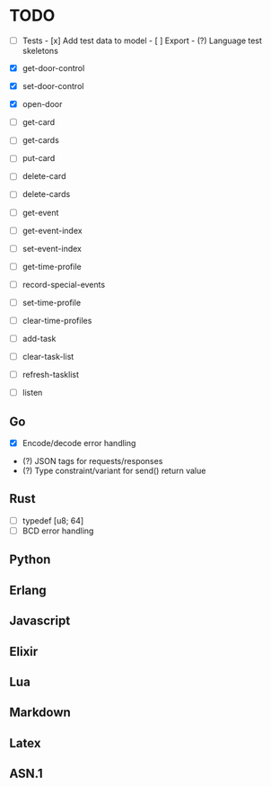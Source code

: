 # TODO

- [ ] Tests
      - [x] Add test data to model
      - [ ] Export
      - (?) Language test skeletons

- [x] get-door-control
- [x] set-door-control
- [x] open-door
- [ ] get-card
- [ ] get-cards
- [ ] put-card
- [ ] delete-card
- [ ] delete-cards
- [ ] get-event
- [ ] get-event-index
- [ ] set-event-index
- [ ] get-time-profile
- [ ] record-special-events
- [ ] set-time-profile
- [ ] clear-time-profiles
- [ ] add-task
- [ ] clear-task-list
- [ ] refresh-tasklist
- [ ] listen

## Go
- [x] Encode/decode error handling
- (?) JSON tags for requests/responses
- (?) Type constraint/variant for send() return value

## Rust
- [ ] typedef [u8; 64]
- [ ] BCD error handling

## Python

## Erlang

## Javascript

## Elixir

## Lua

## Markdown

## Latex

## ASN.1

